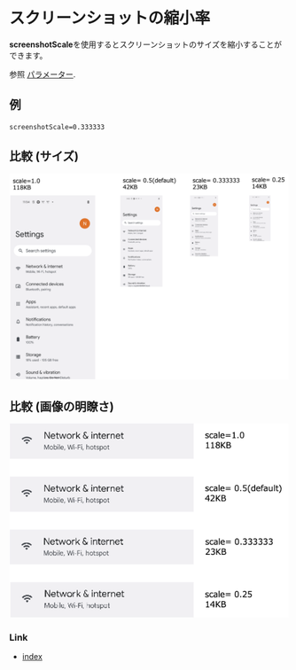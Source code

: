 # スクリーンショットの縮小率

**screenshotScale**を使用するとスクリーンショットのサイズを縮小することができます。

参照 [パラメーター](../../basic/parameter/parameters_ja.md).

## 例

```
screenshotScale=0.333333
```

## 比較 (サイズ)

![](../_images/screenshot_scale.png)

## 比較 (画像の明瞭さ)

![](../_images/image_clarity.png)

### Link

- [index](../../index_ja.md)


